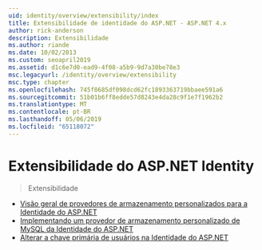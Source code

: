 ```yaml
---
uid: identity/overview/extensibility/index
title: Extensibilidade de identidade do ASP.NET - ASP.NET 4.x
author: rick-anderson
description: Extensibilidade
ms.author: riande
ms.date: 10/02/2013
ms.custom: seoapril2019
ms.assetid: d1c6e7d0-ead9-4f08-a5b9-9d7a30be78e3
msc.legacyurl: /identity/overview/extensibility
msc.type: chapter
ms.openlocfilehash: 745f8685df098dcd62fc1893363719bbaee591a6
ms.sourcegitcommit: 51b01b6ff8edde57d8243e4da28c9f1e7f1962b2
ms.translationtype: MT
ms.contentlocale: pt-BR
ms.lasthandoff: 05/06/2019
ms.locfileid: "65118072"
---
```

# <a name="aspnet-identity-extensibility"></a>Extensibilidade do ASP.NET Identity

> Extensibilidade

- [Visão geral de provedores de armazenamento personalizados para a Identidade do ASP.NET](overview-of-custom-storage-providers-for-aspnet-identity.md)
- [Implementando um provedor de armazenamento personalizado de MySQL da Identidade do ASP.NET](implementing-a-custom-mysql-aspnet-identity-storage-provider.md)
- [Alterar a chave primária de usuários na Identidade do ASP.NET](change-primary-key-for-users-in-aspnet-identity.md)
